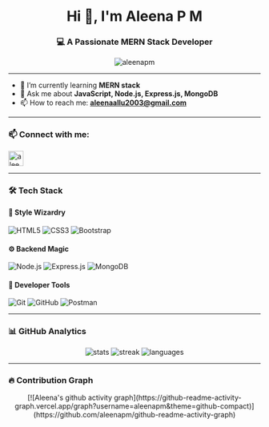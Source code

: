 <h1 align="center">Hi 👋, I'm Aleena P M</h1>
<h3 align="center">💻 A Passionate MERN Stack Developer</h3>

<p align="center">
  <img src="https://komarev.com/ghpvc/?username=aleenapm&label=Profile%20views&color=0e75b6&style=flat" alt="aleenapm" />
</p>

---

- 🔭 I’m currently learning **MERN stack**
- 💬 Ask me about **JavaScript, Node.js, Express.js, MongoDB**
- 📫 How to reach me: **aleenaallu2003@gmail.com**

---

### 📫 Connect with me:
<p align="left">
  <a href="https://linkedin.com/in/aleenapm" target="blank">
    <img align="center" src="https://cdn.jsdelivr.net/gh/devicons/devicon/icons/linkedin/linkedin-original.svg" alt="aleenapm" height="30" width="30" />
  </a>
</p>

---

### 🛠️ Tech Stack

#### 🎨 Style Wizardry  
![HTML5](https://img.shields.io/badge/HTML5-E34F26?style=for-the-badge&logo=html5&logoColor=white)
![CSS3](https://img.shields.io/badge/CSS3-1572B6?style=for-the-badge&logo=css3&logoColor=white)
![Bootstrap](https://img.shields.io/badge/Bootstrap-7952B3?style=for-the-badge&logo=bootstrap&logoColor=white)

#### ⚙️ Backend Magic  
![Node.js](https://img.shields.io/badge/Node.js-339933?style=for-the-badge&logo=nodedotjs&logoColor=white)
![Express.js](https://img.shields.io/badge/Express.js-000000?style=for-the-badge&logo=express&logoColor=white)
![MongoDB](https://img.shields.io/badge/MongoDB-47A248?style=for-the-badge&logo=mongodb&logoColor=white)

#### 🧰 Developer Tools  
![Git](https://img.shields.io/badge/Git-F05032?style=for-the-badge&logo=git&logoColor=white)
![GitHub](https://img.shields.io/badge/GitHub-181717?style=for-the-badge&logo=github&logoColor=white)
![Postman](https://img.shields.io/badge/Postman-FF6C37?style=for-the-badge&logo=postman&logoColor=white)

---

### 📊 GitHub Analytics

<p align="center">
  <img src="https://github-readme-stats.vercel.app/api?username=aleenapm&show_icons=true&theme=tokyonight&count_private=true" alt="stats" />
  <img src="https://github-readme-streak-stats.herokuapp.com/?user=aleenapm&theme=tokyonight" alt="streak" />
  <img src="https://github-readme-stats.vercel.app/api/top-langs/?username=aleenapm&layout=compact&theme=tokyonight" alt="languages" />
</p>

---

### 🔥 Contribution Graph

<p align="center">
  [![Aleena's github activity graph](https://github-readme-activity-graph.vercel.app/graph?username=aleenapm&theme=github-compact)](https://github.com/aleenapm/github-readme-activity-graph)
</p>

